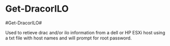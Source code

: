 ﻿# Get-DracorILO

#Get-DracorILO#

Used to retieve drac and/or ilo information from a dell or HP ESXi host using a txt file with host names and will prompt for root password.
